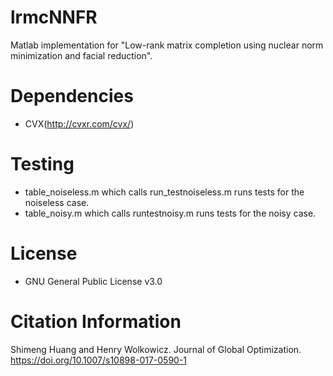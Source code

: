 # lrmcNNFR
Matlab implementation for "Low-rank matrix completion using nuclear norm minimization and facial reduction".

# Dependencies
* CVX(http://cvxr.com/cvx/)

# Testing
* table_noiseless.m which calls run_testnoiseless.m runs tests for the noiseless case.
* table_noisy.m which calls runtestnoisy.m runs tests for the noisy case.

# License
* GNU General Public License v3.0

# Citation Information
Shimeng Huang and Henry Wolkowicz. Journal of Global Optimization. https://doi.org/10.1007/s10898-017-0590-1
